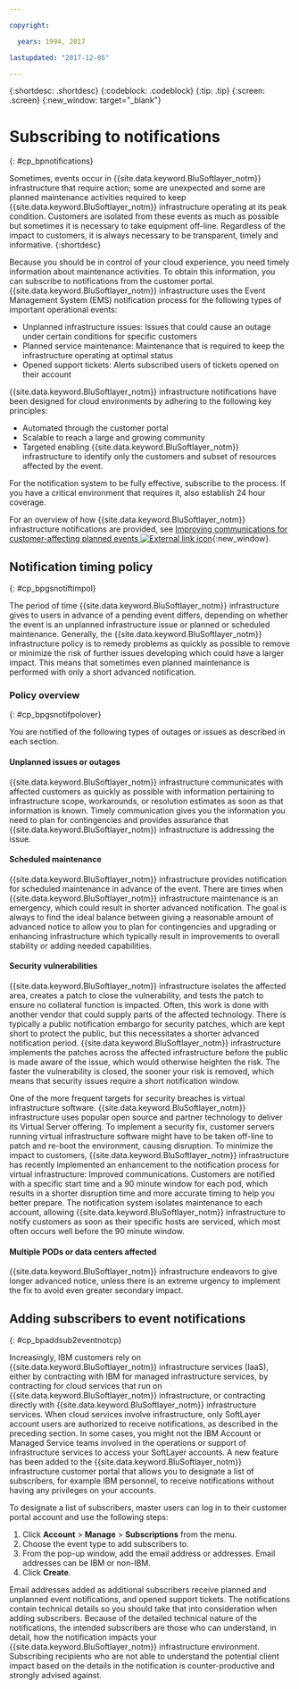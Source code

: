 ```yaml
---

copyright:

  years: 1994, 2017

lastupdated: "2017-12-05"

---
```


{:shortdesc: .shortdesc}
{:codeblock: .codeblock}
{:tip: .tip}
{:screen: .screen}
{:new_window: target="_blank"}


# Subscribing to notifications
{: #cp_bpnotifications}

Sometimes, events occur in {{site.data.keyword.BluSoftlayer_notm}} infrastructure that require  action; some are unexpected and some are planned maintenance activities required to keep {{site.data.keyword.BluSoftlayer_notm}} infrastructure operating at its peak condition. Customers are isolated from these events as much as possible but sometimes it is necessary to take equipment off-line. Regardless of the impact to customers, it is always necessary to be transparent, timely and informative.
{:shortdesc}

Because you should be in control of your cloud experience, you need timely information about maintenance activities. To obtain this information, you can subscribe to notifications from the customer portal. {{site.data.keyword.BluSoftlayer_notm}} infrastructure uses the Event Management System (EMS) notification process for the following types of important operational events:
* Unplanned infrastructure issues: Issues that could cause an outage under certain conditions for specific customers
* Planned service maintenance: Maintenance that is required to keep the infrastructure operating at optimal status
* Opened support tickets: Alerts subscribed users of tickets opened on their account

{{site.data.keyword.BluSoftlayer_notm}} infrastructure notifications have been designed for cloud environments by adhering to the following key principles:
* Automated through the customer portal
* Scalable to reach a large and growing community
* Targeted enabling {{site.data.keyword.BluSoftlayer_notm}} infrastructure to identify only the customers and subset of resources affected by the event.

For the notification system to be fully effective, subscribe to the process. If you have a critical environment that requires it, also establish 24 hour coverage.

For an overview of how {{site.data.keyword.BluSoftlayer_notm}} infrastructure notifications are provided, see [Improving communications for customer-affecting planned events ![External link icon](../icons/launch-glyph.svg)](http://blog.softlayer.com/2014/improving-communications-customer-affecting-planned-events){:new_window}.

## Notification timing policy
{: #cp_bpgsnotiftimpol}

The period of time {{site.data.keyword.BluSoftlayer_notm}} infrastructure gives to users in advance of a pending event differs, depending on whether the event is an unplanned infrastructure issue or planned or scheduled maintenance. Generally, the {{site.data.keyword.BluSoftlayer_notm}} infrastructure policy is to remedy problems as quickly as possible to remove or minimize the risk of further issues developing which could have a larger impact. This means that sometimes even planned maintenance is performed with only a short advanced notification.

### Policy overview
{: #cp_bpgsnotifpolover}

You are notified of the following types of outages or issues as described in each section.

#### Unplanned issues or outages
{{site.data.keyword.BluSoftlayer_notm}} infrastructure communicates with affected customers as quickly as possible with information pertaining to infrastructure scope, workarounds, or resolution estimates as soon as that information is known. Timely communication gives you the information you need to plan for contingencies and provides assurance that {{site.data.keyword.BluSoftlayer_notm}} infrastructure is addressing the issue.

#### Scheduled maintenance
{{site.data.keyword.BluSoftlayer_notm}} infrastructure provides notification for scheduled maintenance in advance of the event. There are times when {{site.data.keyword.BluSoftlayer_notm}} infrastructure maintenance is an emergency, which could result in shorter advanced notification. The goal is always to find the ideal balance between giving a reasonable amount of advanced notice to allow you to plan for contingencies and upgrading or enhancing infrastructure which typically result in improvements to overall stability or adding needed capabilities.

#### Security vulnerabilities
{{site.data.keyword.BluSoftlayer_notm}} infrastructure isolates the affected area, creates a patch to close the vulnerability, and tests the patch to ensure no collateral function is impacted. Often, this work is done with another vendor that could supply parts of the affected technology. There is typically a public notification embargo for security patches, which are kept short to protect the public, but this necessitates a shorter advanced notification period. {{site.data.keyword.BluSoftlayer_notm}} infrastructure implements the patches across the affected infrastructure before the public is made aware of the issue, which would otherwise heighten the risk. The faster the vulnerability is closed, the sooner your risk is removed, which means that security issues require a short notification window.

One of the more frequent targets for security breaches is virtual infrastructure software. {{site.data.keyword.BluSoftlayer_notm}} infrastructure uses popular open source and partner technology to deliver its Virtual Server offering. To implement a security fix, customer servers running virtual infrastructure software might have to be taken off-line to patch and re-boot the environment, causing disruption. To minimize the impact to customers, {{site.data.keyword.BluSoftlayer_notm}} infrastructure has recently implemented an enhancement to the notification process for virtual infrastructure: Improved communications. Customers are notified with a specific start time and a 90 minute window for each pod, which results in a shorter disruption time and more accurate timing to help you better prepare. The notification system isolates maintenance to each account, allowing {{site.data.keyword.BluSoftlayer_notm}} infrastructure to notify customers as soon as their specific hosts are serviced, which most often occurs well before the 90 minute window.

#### Multiple PODs or data centers affected
{{site.data.keyword.BluSoftlayer_notm}} infrastructure endeavors to give longer advanced notice, unless there is an extreme urgency to implement the fix to avoid even greater secondary impact.


## Adding subscribers to event notifications
{: #cp_bpaddsub2eventnotcp}

Increasingly, IBM customers rely on {{site.data.keyword.BluSoftlayer_notm}} infrastructure services (IaaS), either by contracting with IBM for managed infrastructure services, by contracting for cloud services that run on {{site.data.keyword.BluSoftlayer_notm}} infrastructure, or contracting directly with {{site.data.keyword.BluSoftlayer_notm}} infrastructure services. When cloud services involve infrastructure, only SoftLayer account users are authorized to receive notifications, as described in the preceding section. In some cases, you might not the IBM Account or Managed Service teams involved in the operations or support of infrastructure services to access your SoftLayer accounts. A new feature has been added to the {{site.data.keyword.BluSoftlayer_notm}} infrastructure customer portal that allows you to designate a list of subscribers, for example IBM personnel, to receive notifications without having any privileges on your accounts.

To designate a list of subscribers, master users can log in to their customer portal account and use the following steps:
1. Click **Account** > **Manage** > **Subscriptions** from the menu.
2. Choose the event type to add subscribers to.
2. From the pop-up window, add the email address or addresses. Email addresses can be IBM or non-IBM.
3. Click **Create**.

Email addresses added as additional subscribers receive planned and unplanned event notifications, and opened support tickets. The notifications contain technical details so you should take that into consideration when adding subscribers. Because of the detailed technical nature of the notifications, the intended subscribers are those who can understand, in detail, how the notification impacts your {{site.data.keyword.BluSoftlayer_notm}} infrastructure environment. Subscribing recipients who are not able to understand the potential client impact based on the details in the notification is counter-productive and strongly advised against.
